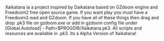 Xaikatana ia a project inspired by Daikatana based on GZdoom engine and Freedoom2 free open source game. If you want play you must have a Freedoom2.wad and GZdoom. If you have all of these things then drag and drop .pk3 file on gzdoom.exe or add in gzdoom config file under [Global.Autoload] - Path=$PROGDIR/Xaikatana.pk3. All scripts and resources are available in .pk3. Its a Alpha Version of Xaikatana!
